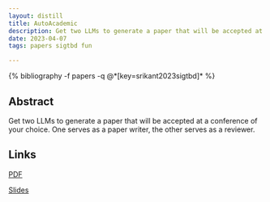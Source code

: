 ```yaml
---
layout: distill
title: AutoAcademic
description: Get two LLMs to generate a paper that will be accepted at a conference of your choice
date: 2023-04-07
tags: papers sigtbd fun

---
```

<div class="publications">
    {% bibliography -f papers -q @*[key=srikant2023sigtbd]* %}
</div>

## Abstract 
Get two LLMs to generate a paper that will be accepted at a conference of your choice. One serves as a paper writer, the other serves as a reviewer.

## Links
[PDF](/assets/papers/sigtbd_23.pdf)

[Slides](/assets/papers/slides_sigtbd_23.pdf)
